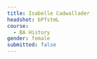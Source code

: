 ```yaml
---
title: Isabelle Cadwallader
headshot: bPfstmL
course:
  - BA History
gender: female
submitted: false
---
```

